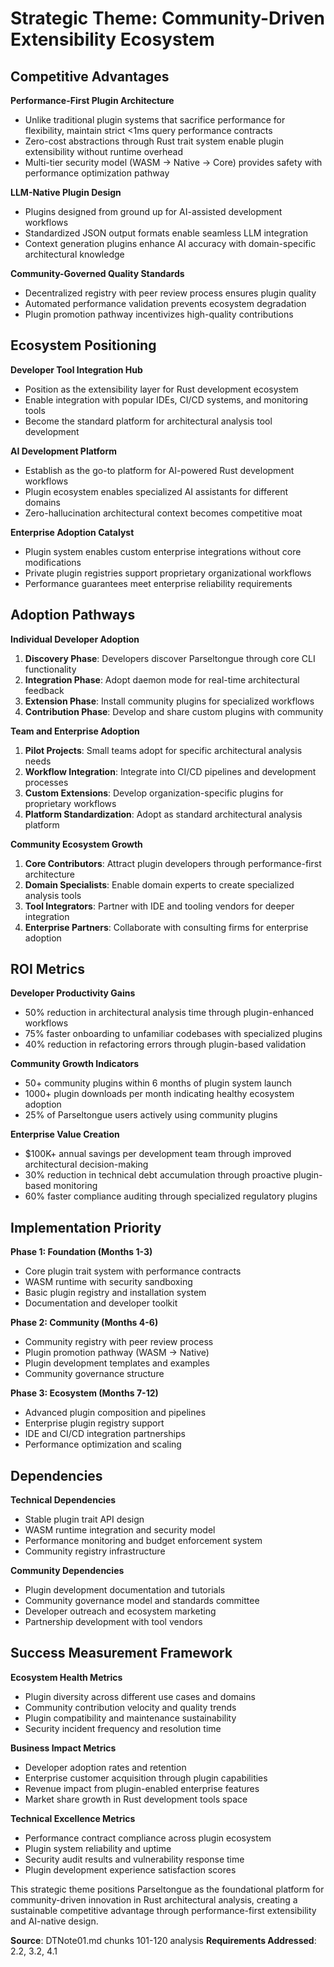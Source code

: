 # Strategic Theme: Community-Driven Extensibility Ecosystem

## Competitive Advantages
**Performance-First Plugin Architecture**
- Unlike traditional plugin systems that sacrifice performance for flexibility, maintain strict <1ms query performance contracts
- Zero-cost abstractions through Rust trait system enable plugin extensibility without runtime overhead
- Multi-tier security model (WASM → Native → Core) provides safety with performance optimization pathway

**LLM-Native Plugin Design**
- Plugins designed from ground up for AI-assisted development workflows
- Standardized JSON output formats enable seamless LLM integration
- Context generation plugins enhance AI accuracy with domain-specific architectural knowledge

**Community-Governed Quality Standards**
- Decentralized registry with peer review process ensures plugin quality
- Automated performance validation prevents ecosystem degradation
- Plugin promotion pathway incentivizes high-quality contributions

## Ecosystem Positioning
**Developer Tool Integration Hub**
- Position as the extensibility layer for Rust development ecosystem
- Enable integration with popular IDEs, CI/CD systems, and monitoring tools
- Become the standard platform for architectural analysis tool development

**AI Development Platform**
- Establish as the go-to platform for AI-powered Rust development workflows
- Plugin ecosystem enables specialized AI assistants for different domains
- Zero-hallucination architectural context becomes competitive moat

**Enterprise Adoption Catalyst**
- Plugin system enables custom enterprise integrations without core modifications
- Private plugin registries support proprietary organizational workflows
- Performance guarantees meet enterprise reliability requirements

## Adoption Pathways
**Individual Developer Adoption**
1. **Discovery Phase**: Developers discover Parseltongue through core CLI functionality
2. **Integration Phase**: Adopt daemon mode for real-time architectural feedback
3. **Extension Phase**: Install community plugins for specialized workflows
4. **Contribution Phase**: Develop and share custom plugins with community

**Team and Enterprise Adoption**
1. **Pilot Projects**: Small teams adopt for specific architectural analysis needs
2. **Workflow Integration**: Integrate into CI/CD pipelines and development processes
3. **Custom Extensions**: Develop organization-specific plugins for proprietary workflows
4. **Platform Standardization**: Adopt as standard architectural analysis platform

**Community Ecosystem Growth**
1. **Core Contributors**: Attract plugin developers through performance-first architecture
2. **Domain Specialists**: Enable domain experts to create specialized analysis tools
3. **Tool Integrators**: Partner with IDE and tooling vendors for deeper integration
4. **Enterprise Partners**: Collaborate with consulting firms for enterprise adoption

## ROI Metrics
**Developer Productivity Gains**
- 50% reduction in architectural analysis time through plugin-enhanced workflows
- 75% faster onboarding to unfamiliar codebases with specialized plugins
- 40% reduction in refactoring errors through plugin-based validation

**Community Growth Indicators**
- 50+ community plugins within 6 months of plugin system launch
- 1000+ plugin downloads per month indicating healthy ecosystem adoption
- 25% of Parseltongue users actively using community plugins

**Enterprise Value Creation**
- $100K+ annual savings per development team through improved architectural decision-making
- 30% reduction in technical debt accumulation through proactive plugin-based monitoring
- 60% faster compliance auditing through specialized regulatory plugins

## Implementation Priority
**Phase 1: Foundation (Months 1-3)**
- Core plugin trait system with performance contracts
- WASM runtime with security sandboxing
- Basic plugin registry and installation system
- Documentation and developer toolkit

**Phase 2: Community (Months 4-6)**
- Community registry with peer review process
- Plugin promotion pathway (WASM → Native)
- Plugin development templates and examples
- Community governance structure

**Phase 3: Ecosystem (Months 7-12)**
- Advanced plugin composition and pipelines
- Enterprise plugin registry support
- IDE and CI/CD integration partnerships
- Performance optimization and scaling

## Dependencies
**Technical Dependencies**
- Stable plugin trait API design
- WASM runtime integration and security model
- Performance monitoring and budget enforcement system
- Community registry infrastructure

**Community Dependencies**
- Plugin development documentation and tutorials
- Community governance model and standards committee
- Developer outreach and ecosystem marketing
- Partnership development with tool vendors

## Success Measurement Framework
**Ecosystem Health Metrics**
- Plugin diversity across different use cases and domains
- Community contribution velocity and quality trends
- Plugin compatibility and maintenance sustainability
- Security incident frequency and resolution time

**Business Impact Metrics**
- Developer adoption rates and retention
- Enterprise customer acquisition through plugin capabilities
- Revenue impact from plugin-enabled enterprise features
- Market share growth in Rust development tools space

**Technical Excellence Metrics**
- Performance contract compliance across plugin ecosystem
- Plugin system reliability and uptime
- Security audit results and vulnerability response time
- Plugin development experience satisfaction scores

This strategic theme positions Parseltongue as the foundational platform for community-driven innovation in Rust architectural analysis, creating a sustainable competitive advantage through performance-first extensibility and AI-native design.

**Source**: DTNote01.md chunks 101-120 analysis
**Requirements Addressed**: 2.2, 3.2, 4.1